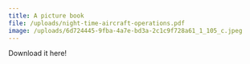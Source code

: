 ```yaml
---
title: A picture book
file: /uploads/night-time-aircraft-operations.pdf
image: /uploads/6d724445-9fba-4a7e-bd3a-2c1c9f728a61_1_105_c.jpeg
---
```

Download it here!